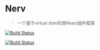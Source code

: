 # Nerv

> 一个基于virtual dom的类React组件框架

[![Build Status](https://travis-ci.org/o2team/nerv.svg?branch=master)](https://travis-ci.org/o2team/nerv)

[![Build Status](https://saucelabs.com/browser-matrix/nerv-project.svg)](https://saucelabs.com/u/nerv-project)
